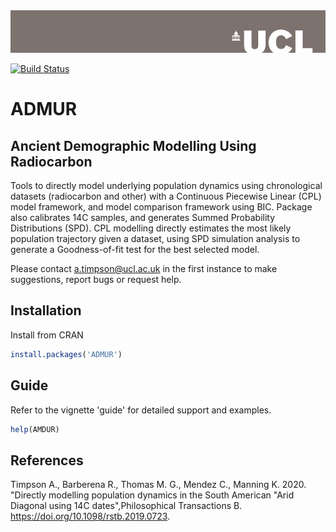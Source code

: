 <img src="logo.jpg" alt="UCL">

[![Build Status](https://travis-ci.org/AdrianTimpson/ADMUR.svg?branch=master)](https://travis-ci.org/AdrianTimpson/ADMUR)


# ADMUR
## Ancient Demographic Modelling Using Radiocarbon

Tools to directly model underlying population dynamics using chronological datasets (radiocarbon and other) with a Continuous Piecewise Linear (CPL) model framework, and model comparison framework using BIC. Package also calibrates 14C samples, and generates Summed Probability Distributions (SPD).  CPL modelling directly estimates the most likely population trajectory given a dataset, using SPD simulation analysis to generate a Goodness-of-fit test for the best selected model.

Please contact a.timpson@ucl.ac.uk  in the first instance to make suggestions, report bugs or request help.

## Installation

Install from CRAN
``` r
install.packages('ADMUR')
```

## Guide

Refer to the vignette 'guide' for detailed support and examples.

``` r
help(AMDUR)
```

## References

<div id="ref-timpson-rstb.2020">

Timpson A., Barberena R., Thomas M. G., Mendez C., Manning K. 2020. "Directly modelling population dynamics in the South American "Arid Diagonal using 14C dates",Philosophical Transactions B. <https://doi.org/10.1098/rstb.2019.0723>.

</div>